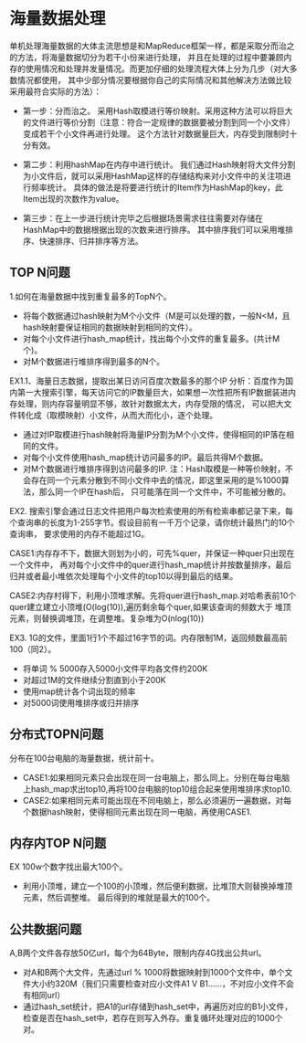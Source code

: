 # 海量数据处理
单机处理海量数据的大体主流思想是和MapReduce框架一样，都是采取分而治之的方法，将海量数据切分为若干小份来进行处理，
并且在处理的过程中要兼顾内存的使用情况和处理并发量情况。而更加仔细的处理流程大体上分为几步（对大多数情况都使用，
其中少部分情况要根据你自己的实际情况和其他解决方法做比较采用最符合实际的方法）：

* 第一步：分而治之。
    采用Hash取模进行等价映射。采用这种方法可以将巨大的文件进行等价分割（注意：符合一定规律的数据要被分割到同一个小文件）变成若干个小文件再进行处理。
这个方法针对数据量巨大，内存受到限制时十分有效。

* 第二步：利用hashMap在内存中进行统计。
    我们通过Hash映射将大文件分割为小文件后，就可以采用HashMap这样的存储结构来对小文件中的关注项进行频率统计。
具体的做法是将要进行统计的Item作为HashMap的key，此Item出现的次数作为value。

* 第三步：在上一步进行统计完毕之后根据场景需求往往需要对存储在HashMap中的数据根据出现的次数来进行排序。
其中排序我们可以采用堆排序、快速排序、归并排序等方法。

## TOP N问题
1.如何在海量数据中找到重复最多的TopN个。
* 将每个数据通过hash映射为M个小文件（M是可以处理的数，一般N<M，且hash映射要保证相同的数据映射到相同的文件）。
* 对每个小文件进行hash_map统计，找出每个小文件的重复最多。(共计M个)。
* 对M个数据进行堆排序得到最多的N个。


EX1.1、海量日志数据，提取出某日访问百度次数最多的那个IP
分析：百度作为国内第一大搜索引擎，每天访问它的IP数量巨大，如果想一次性把所有IP数据装进内存处理，则内存容量明显不够，故针对数据太大，内存受限的情况，
可以把大文件转化成（取模映射）小文件，从而大而化小，逐个处理。

* 通过对IP取模进行hash映射将海量IP分割为M个小文件，使得相同的IP落在相同的文件。
* 对每个小文件使用hash_map统计访问最多的IP。最后共得M个数据。
* 对M个数据进行堆排序得到访问最多的IP.
注：Hash取模是一种等价映射，不会存在同一个元素分散到不同小文件中去的情况，即这里采用的是%1000算法，那么同一个IP在hash后，
  只可能落在同一个文件中，不可能被分散的。
  
EX2.
搜索引擎会通过日志文件把用户每次检索使用的所有检索串都记录下来，每个查询串的长度为1-255字节。假设目前有一千万个记录，请你统计最热门的10个查询串，
要求使用的内存不能超过1G。

CASE1:内存存不下，数据大则划为小的，可先%quer，并保证一种quer只出现在一个文件中，
再对每个小文件中的quer进行hash_map统计并按数量排序，最后归并或者最小堆依次处理每个小文件的top10以得到最后的结果。

CASE2:内存村得下，利用小顶堆求解。先将quer进行hash_map.对哈希表前10个quer建立建立小顶堆(O(log(10)),遍历剩余每个quer,如果该查询的频数大于
      堆顶元素，则替换调堆顶，在调整堆。复杂堆为O(nlog(10))
 
EX3.
1G的文件，里面1行1个不超过16字节的词。内存限制1M，返回频数最高前100（同2）。
* 将单词 % 5000存入5000小文件平均各文件约200K
* 对超过1M的文件继续分割直到小于200K
* 使用map统计各个词出现的频率
* 对5000词使用堆排序或归并排序


## 分布式TOPN问题
分布在100台电脑的海量数据，统计前十。
* CASE1:如果相同元素只会出现在同一台电脑上，那么同上。分别在每台电脑上hash_map求出top10,再将100台电脑的top10组合起来使用堆排序求top10.
* CASE2:如果相同元素可能出现在不同电脑上，那么必须遍历一遍数据，对每个数据hash映射，使得相同元素出现在同一电脑，再使用CASE1.

## 内存内TOP N问题
EX
100w个数字找出最大100个。
* 利用小顶堆，建立一个100的小顶堆，然后便利数据，比堆顶大则替换掉堆顶元素，然后调整堆。
最后得到的堆就是最大的100个。


## 公共数据问题

A,B两个文件各存放50亿url，每个为64Byte，限制内存4G找出公共url。
* 对A和B两个大文件，先通过url % 1000将数据映射到1000个文件中，单个文件大小约320M（我们只需要检查对应小文件A1 V B1......，不对应小文件不会有相同url）
* 通过hash_set统计，把A1的url存储到hash_set中，再遍历对应的B1小文件，检查是否在hash_set中，若存在则写入外存。重复循环处理对应的1000个对。

